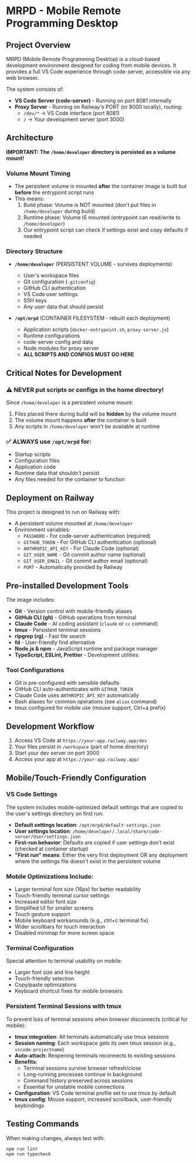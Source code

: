 # MRPD - Mobile Remote Programming Desktop

## Project Overview

MRPD (Mobile Remote Programming Desktop) is a cloud-based development environment designed for coding from mobile devices. It provides a full VS Code experience through code-server, accessible via any web browser.

The system consists of:
- **VS Code Server (code-server)** - Running on port 8081 internally
- **Proxy Server** - Running on Railway's PORT (or 8000 locally), routing:
  - `/dev/*` → VS Code interface (port 8081)
  - `/` → Your development server (port 3000)

## Architecture

**IMPORTANT: The `/home/developer` directory is persisted as a volume mount!**

### Volume Mount Timing
- The persistent volume is mounted **after** the container image is built but **before** the entrypoint script runs
- This means:
  1. Build phase: Volume is NOT mounted (don't put files in `/home/developer` during build)
  2. Runtime phase: Volume IS mounted (entrypoint can read/write to `/home/developer`)
  3. Our entrypoint script can check if settings exist and copy defaults if needed

### Directory Structure

- **`/home/developer`** (PERSISTENT VOLUME - survives deployments)
  - User's workspace files
  - Git configuration (`.gitconfig`)
  - GitHub CLI authentication
  - VS Code user settings
  - SSH keys
  - Any user data that should persist

- **`/opt/mrpd`** (CONTAINER FILESYSTEM - rebuilt each deployment)
  - Application scripts (`docker-entrypoint.sh`, `proxy-server.js`)
  - Runtime configurations
  - code-server config and data
  - Node modules for proxy server
  - **ALL SCRIPTS AND CONFIGS MUST GO HERE**

## Critical Notes for Development

### **⚠️ NEVER put scripts or configs in the home directory!**

Since `/home/developer` is a persistent volume mount:
1. Files placed there during build will be **hidden** by the volume mount
2. The volume mount happens **after** the container is built
3. Any scripts in `/home/developer` won't be available at runtime

### **✅ ALWAYS use `/opt/mrpd` for:**
- Startup scripts
- Configuration files
- Application code
- Runtime data that shouldn't persist
- Any files needed for the container to function

## Deployment on Railway

This project is designed to run on Railway with:
- A persistent volume mounted at `/home/developer`
- Environment variables:
  - `PASSWORD` - For code-server authentication (required)
  - `GITHUB_TOKEN` - For GitHub CLI authentication (optional)
  - `ANTHROPIC_API_KEY` - For Claude Code (optional)
  - `GIT_USER_NAME` - Git commit author name (optional)
  - `GIT_USER_EMAIL` - Git commit author email (optional)
  - `PORT` - Automatically provided by Railway

## Pre-installed Development Tools

The image includes:
- **Git** - Version control with mobile-friendly aliases
- **GitHub CLI (gh)** - GitHub operations from terminal
- **Claude Code** - AI coding assistant (`claude` or `cc` command)
- **tmux** - Persistent terminal sessions
- **ripgrep (rg)** - Fast file search
- **fd** - User-friendly find alternative
- **Node.js & npm** - JavaScript runtime and package manager
- **TypeScript, ESLint, Prettier** - Development utilities

### Tool Configurations
- Git is pre-configured with sensible defaults
- GitHub CLI auto-authenticates with `GITHUB_TOKEN`
- Claude Code uses `ANTHROPIC_API_KEY` automatically
- Bash aliases for common operations (see `alias` command)
- tmux configured for mobile use (mouse support, Ctrl+a prefix)

## Development Workflow

1. Access VS Code at `https://your-app.railway.app/dev`
2. Your files persist in `/workspace` (part of home directory)
3. Start your dev server on port 3000
4. Access your app at `https://your-app.railway.app/`

## Mobile/Touch-Friendly Configuration

### VS Code Settings
The system includes mobile-optimized default settings that are copied to the user's settings directory on first run:

- **Default settings location**: `/opt/mrpd/default-settings.json`
- **User settings location**: `/home/developer/.local/share/code-server/User/settings.json`
- **First-run behavior**: Defaults are copied if user settings don't exist (checked at container startup)
- **"First run" means**: Either the very first deployment OR any deployment where the settings file doesn't exist in the persistent volume

### Mobile Optimizations Include:
- Larger terminal font size (16px) for better readability
- Touch-friendly terminal cursor settings
- Increased editor font size
- Simplified UI for smaller screens
- Touch gesture support
- Mobile keyboard workarounds (e.g., ctrl+c terminal fix)
- Wider scrollbars for touch interaction
- Disabled minimap for more screen space

### Terminal Configuration
Special attention to terminal usability on mobile:
- Larger font size and line height
- Touch-friendly selection
- Copy/paste optimizations
- Keyboard shortcut fixes for mobile browsers

### Persistent Terminal Sessions with tmux
To prevent loss of terminal sessions when browser disconnects (critical for mobile):

- **tmux integration**: All terminals automatically use tmux sessions
- **Session naming**: Each workspace gets its own tmux session (e.g., `vscode-projectname`)
- **Auto-attach**: Reopening terminals reconnects to existing sessions
- **Benefits**:
  - Terminal sessions survive browser refresh/close
  - Long-running processes continue in background
  - Command history preserved across sessions
  - Essential for unstable mobile connections
- **Configuration**: VS Code terminal profile set to use tmux by default
- **tmux config**: Mouse support, increased scrollback, user-friendly keybindings

## Testing Commands

When making changes, always test with:
```bash
npm run lint
npm run typecheck
```